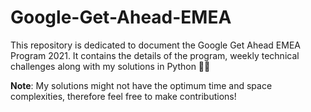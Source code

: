 # Google-Get-Ahead-EMEA
This repository is dedicated to document the Google Get Ahead EMEA Program 2021. It contains the details of the program, weekly technical challenges along with my solutions in Python 🙌🏼 

**Note**: My solutions might not have the optimum time and space complexities, therefore feel free to make contributions!
